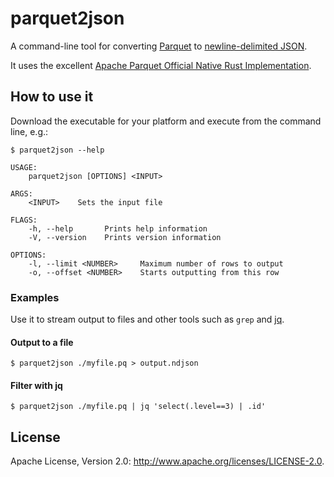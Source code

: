 # parquet2json

A command-line tool for converting [Parquet](https://parquet.apache.org) to [newline-delimited JSON](https://en.wikipedia.org/wiki/JSON_streaming#Line-delimited_JSON).

It uses the excellent [Apache Parquet Official Native Rust Implementation](https://github.com/apache/arrow-rs/tree/master/parquet).

## How to use it

Download the executable for your platform and execute from the command line, e.g.:

```shell
$ parquet2json --help

USAGE:
    parquet2json [OPTIONS] <INPUT>

ARGS:
    <INPUT>    Sets the input file

FLAGS:
    -h, --help       Prints help information
    -V, --version    Prints version information

OPTIONS:
    -l, --limit <NUMBER>     Maximum number of rows to output
    -o, --offset <NUMBER>    Starts outputting from this row
```

### Examples

Use it to stream output to files and other tools such as `grep` and [jq](https://stedolan.github.io/jq/).

#### Output to a file

```shell
$ parquet2json ./myfile.pq > output.ndjson
```

#### Filter with jq

```shell
$ parquet2json ./myfile.pq | jq 'select(.level==3) | .id'
```

## License

Apache License, Version 2.0: http://www.apache.org/licenses/LICENSE-2.0.
